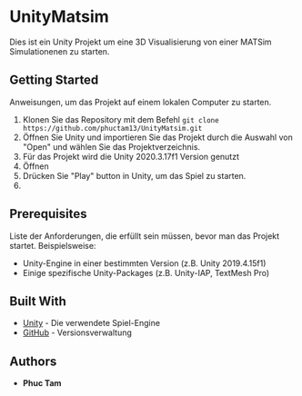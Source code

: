 # UnityMatsim
Dies ist ein Unity Projekt um eine 3D Visualisierung von einer MATSim Simulationenen zu starten.

## Getting Started

Anweisungen, um das Projekt auf einem lokalen Computer zu starten.

1. Klonen Sie das Repository mit dem Befehl `git clone https://github.com/phuctam13/UnityMatsim.git`
2. Öffnen Sie Unity und importieren Sie das Projekt durch die Auswahl von "Open" und wählen Sie das Projektverzeichnis.
3. Für das Projekt wird die Unity 2020.3.17f1 Version genutzt
4. Öffnen
5. Drücken Sie "Play" button in Unity, um das Spiel zu starten.
6. 

## Prerequisites

Liste der Anforderungen, die erfüllt sein müssen, bevor man das Projekt startet. Beispielsweise:

- Unity-Engine in einer bestimmten Version (z.B. Unity 2019.4.15f1)
- Einige spezifische Unity-Packages (z.B. Unity-IAP, TextMesh Pro)

## Built With

- [Unity](https://unity.com/) - Die verwendete Spiel-Engine
- [GitHub](https://github.com/) - Versionsverwaltung

## Authors

- **Phuc Tam**
